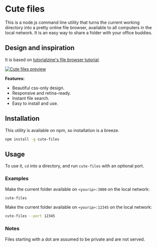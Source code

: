 # Cute files

This is a node.js command line utility that turns the current working directory into a pretty online file browser, available to all computers in the local network. It is an easy way to share a folder with your office buddies.

## Design and inspiration

It is based on [tutorialzine's file browser tutorial](http://tutorialzine.com/2014/09/cute-file-browser-jquery-ajax-php/). 


[![Cute files preview](http://cdn.tutorialzine.com/wp-content/uploads/2014/09/file-and-folder-grid.jpg)](http://tutorialzine.com/2014/09/cute-file-browser-jquery-ajax-php/)


**Features:**

* Beautiful css-only design.
* Responsive and retina-ready.
* Instant file search.
* Easy to install and use.

## Installation

This utility is available on npm, so installation is a breeze.

```bash
npm install -g cute-files
```

## Usage

To use it, `cd` into a directory, and run `cute-files` with an optional port.

### Examples

Make the current folder available on `<yourip>:3000` on the local network:

```bash
cute-files

```

Make the current folder available on `<yourip>:12345` on the local network:

```bash
cute-files --port 12345

```

### Notes

Files starting with a dot are assumed to be private and are not served.
